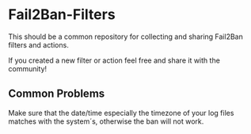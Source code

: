 Fail2Ban-Filters
================

This should be a common repository for collecting and sharing Fail2Ban filters and actions.

If you created a new filter or action feel free and share it with the community!

Common Problems
--------
Make sure that the date/time especially the timezone of your log files matches with the system´s, otherwise the ban will not work.
